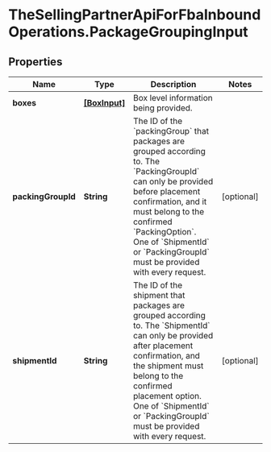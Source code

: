 # TheSellingPartnerApiForFbaInboundOperations.PackageGroupingInput

## Properties

Name | Type | Description | Notes
------------ | ------------- | ------------- | -------------
**boxes** | [**[BoxInput]**](BoxInput.md) | Box level information being provided. | 
**packingGroupId** | **String** | The ID of the &#x60;packingGroup&#x60; that packages are grouped according to. The &#x60;PackingGroupId&#x60; can only be provided before placement confirmation, and it must belong to the confirmed &#x60;PackingOption&#x60;. One of &#x60;ShipmentId&#x60; or &#x60;PackingGroupId&#x60; must be provided with every request. | [optional] 
**shipmentId** | **String** | The ID of the shipment that packages are grouped according to. The &#x60;ShipmentId&#x60; can only be provided after placement confirmation, and the shipment must belong to the confirmed placement option. One of &#x60;ShipmentId&#x60; or &#x60;PackingGroupId&#x60; must be provided with every request. | [optional] 


